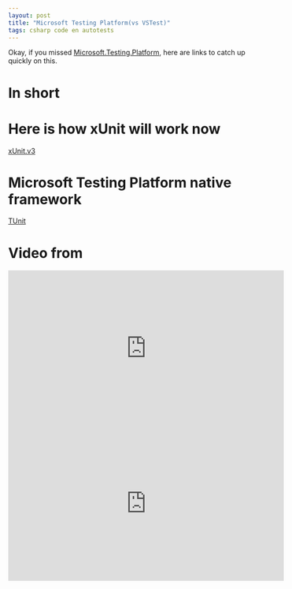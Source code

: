 ```yaml
---
layout: post
title: "Microsoft Testing Platform(vs VSTest)"
tags: csharp code en autotests
---
```

Okay, if you missed [Microsoft.Testing.Platform](https://learn.microsoft.com/en-us/dotnet/core/testing/microsoft-testing-platform-intro), here are links to catch up quickly on this.

<!--more-->
# In short


# Here is how xUnit will work now
[xUnit.v3](https://xunit.net/docs/getting-started/v3/microsoft-testing-platform)

# Microsoft Testing Platform native framework
[TUnit](https://github.com/thomhurst/TUnit)

# Video from
<iframe width="560" height="315" src="https://www.youtube.com/embed/nvwyaNucle0?si=bx_xrBb7Oxz6JbRy" title="YouTube video player" frameborder="0" allow="accelerometer; autoplay; clipboard-write; encrypted-media; gyroscope; picture-in-picture; web-share" referrerpolicy="strict-origin-when-cross-origin" allowfullscreen></iframe>

<iframe width="560" height="315" src="https://www.youtube.com/embed/qIMRFKHldvQ?si=nofWlrae4DS_FLdK" title="YouTube video player" frameborder="0" allow="accelerometer; autoplay; clipboard-write; encrypted-media; gyroscope; picture-in-picture; web-share" referrerpolicy="strict-origin-when-cross-origin" allowfullscreen></iframe>